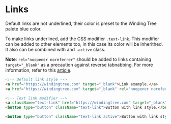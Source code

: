 # Links

Default links are not underlined, their color is preset to the Winding Tree palete blue color.

To make links underlined, add the CSS modifier `.text-link`. This modifier can be added to other elements too, in this case its color will be inherithed. It also can be combined with and `.active` class.

**Note**: `rel="noopener noreferrer"` should be added to links containing `target="_blank"` as a precaution against reverse tabnabbing. For more information, refer to this [article](https://www.jitbit.com/alexblog/256-targetblank---the-most-underestimated-vulnerability-ever/).

<!-- STORY -->

```html
<!-- Default link style -->
<a href="https://windingtree.com" target="_blank">Link example.</a>
<a href="https://windingtree.com" target="_blank" rel="noopener noreferrer">Second link example.</a>

<!-- Text link modifier -->
<a className="text-link" href="https://windingtree.com" target="_blank" rel="noopener noreferrer">Underlined link.</a>
<button type="button" className="text-link">Button with link style.</button>

<button type="button" className="text-link active">Button with link style and active state.</button>
```